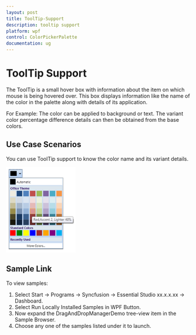 ```yaml
---
layout: post
title: ToolTip-Support
description: tooltip support
platform: wpf
control: ColorPickerPalette
documentation: ug
---
```


# ToolTip Support

The ToolTip is a small hover box with information about the item on which mouse is being hovered over. This box displays information like the name of the color in the palette along with details of its application. 

For Example: The color can be applied to background or text. The variant color percentage difference details can then be obtained from the base colors.

## Use Case Scenarios

You can use ToolTip support to know the color name and its variant details.



![](ToolTip-Support_images/ToolTip-Support_img1.png)





## Sample Link

To view samples: 

1. Select Start -> Programs -> Syncfusion -> Essential Studio xx.x.x.xx -> Dashboard.
2. Select   Run Locally Installed Samples in WPF Button.
3. Now expand the DragAndDropManagerDemo tree-view item in the Sample Browser.
4. Choose any one of the samples listed under it to launch. 



